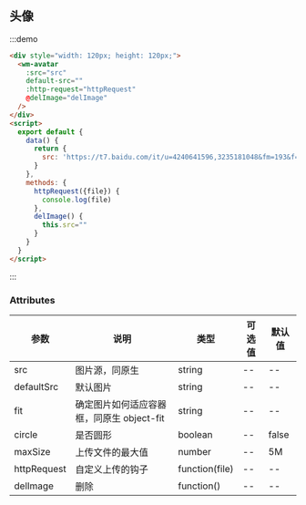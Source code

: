 ## 头像

:::demo

```html
<div style="width: 120px; height: 120px;">
  <wm-avatar
    :src="src"
    default-src=""
    :http-request="httpRequest"
    @delImage="delImage" 
  />
</div>
<script>
  export default {
    data() {
      return {
        src: 'https://t7.baidu.com/it/u=4240641596,3235181048&fm=193&f=GIF'
      }
    },
    methods: {
      httpRequest({file}) {
        console.log(file)
      },
      delImage() {
        this.src=""
      }
    }
  }
</script>
```

:::

### Attributes

| 参数 | 说明 | 类型 | 可选值 | 默认值
|---------|--------|-------| --------|--------
| src | 图片源，同原生 | string | -- | --
| defaultSrc | 默认图片 | string | -- | --
| fit | 确定图片如何适应容器框，同原生 object-fit | string | -- | --
| circle | 是否圆形 | boolean | -- | false
| maxSize | 上传文件的最大值 | number | -- | 5M
| httpRequest | 自定义上传的钩子 | function(file) | -- | --
| delImage | 删除 | function() | -- | --
